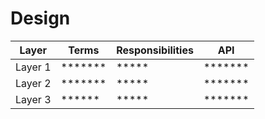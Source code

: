 # Design

| Layer         | Terms         | Responsibilities  |  API                  |
| ------------- |---------------| ----------------  | --------------------- |	
| Layer 1       | *******       |    *****          |   *******             |
| Layer 2       | *******       |    *****          |   *******             |
| Layer 3       | ******        |    *****          |   *******             |